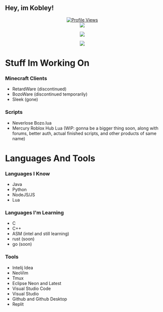## Hey, im Kobley!

<a href="https://github.com/Kobley">
  <p align="center">
    <img src="https://komarev.com/ghpvc/?username=Kobley" alt="Profile Views">
    <br>
    <img src="https://discord.c99.nl/widget/theme-1/862491763377569823.png" />
  </p>
</a>

<p align="center">
  <img src="https://github-profile-trophy.vercel.app/?username=Kobley&theme=nord&margin-w=15&margin-h=1&column=6" />
  <br />
  
  <!--- <img src="https://github-readme-stats.vercel.app/api/top-langs/?username=kobley&show_icons=true&theme=dark" /> -->
</p>

<p align="center">
  <img src="https://github-readme-stats.vercel.app/api/?username=Kobley&title_color=4F8CC9&text_color=9f9f9f&show_icons=true&bg_color=00000000&hide_border=true&icon_color=4F8CC9&hide_title=true&count_private=true" />
</p>

# Stuff Im Working On

### Minecraft Clients
- RetardWare (discontinued)
- BozoWare (discontinued temporarily)
- Sleek (gone)

### Scripts
- Neverlose Bozo.lua 
- Mercury Roblox Hub Lua (WIP: gonna be a bigger thing soon, 
                               along with forums, 
                               better auth, actual finished scripts, 
                               and other products of same name)

# Languages And Tools

### Languages I Know
- Java 
- Python
- NodeJS/JS
- Lua


### Languages I'm Learning
- C
- C++
- ASM (intel and still learning)
- rust (soon)
- go (soon)

### Tools
- Intelij Idea
- NeoVim
- Tmux
- Eclipse Neon and Latest 
- Visual Studio Code
- Visual Studio
- Github and Github Desktop
- Replit
